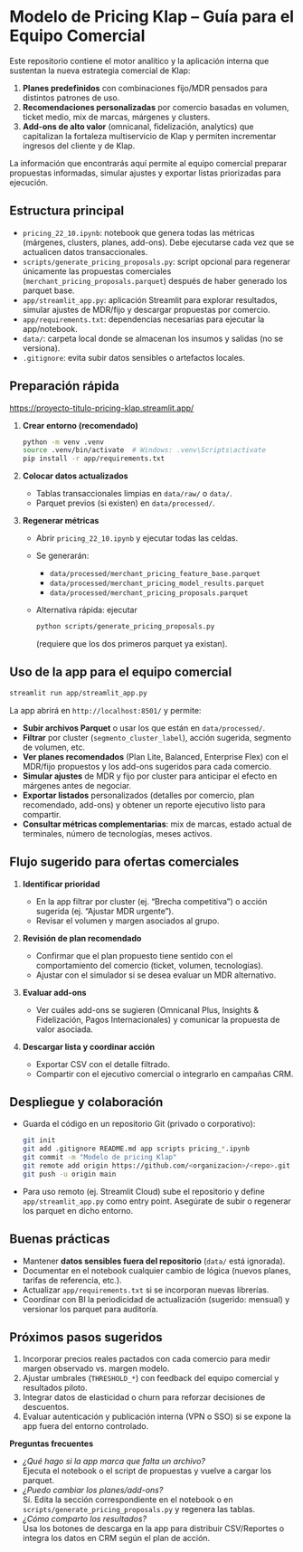 # Modelo de Pricing Klap – Guía para el Equipo Comercial

Este repositorio contiene el motor analítico y la aplicación interna que sustentan la nueva estrategia comercial de Klap:

1. **Planes predefinidos** con combinaciones fijo/MDR pensados para distintos patrones de uso.
2. **Recomendaciones personalizadas** por comercio basadas en volumen, ticket medio, mix de marcas, márgenes y clusters.
3. **Add-ons de alto valor** (omnicanal, fidelización, analytics) que capitalizan la fortaleza multiservicio de Klap y permiten incrementar ingresos del cliente y de Klap.

La información que encontrarás aquí permite al equipo comercial preparar propuestas informadas, simular ajustes y exportar listas priorizadas para ejecución.

## Estructura principal

- `pricing_22_10.ipynb`: notebook que genera todas las métricas (márgenes, clusters, planes, add-ons). Debe ejecutarse cada vez que se actualicen datos transaccionales.
- `scripts/generate_pricing_proposals.py`: script opcional para regenerar únicamente las propuestas comerciales (`merchant_pricing_proposals.parquet`) después de haber generado los parquet base.
- `app/streamlit_app.py`: aplicación Streamlit para explorar resultados, simular ajustes de MDR/fijo y descargar propuestas por comercio.
- `app/requirements.txt`: dependencias necesarias para ejecutar la app/notebook.
- `data/`: carpeta local donde se almacenan los insumos y salidas (no se versiona).
- `.gitignore`: evita subir datos sensibles o artefactos locales.

## Preparación rápida

<https://proyecto-titulo-pricing-klap.streamlit.app/>

1. **Crear entorno (recomendado)**

   ```bash
   python -m venv .venv
   source .venv/bin/activate  # Windows: .venv\Scripts\activate
   pip install -r app/requirements.txt
   ```

2. **Colocar datos actualizados**
   - Tablas transaccionales limpias en `data/raw/` o `data/`.
   - Parquet previos (si existen) en `data/processed/`.

3. **Regenerar métricas**
   - Abrir `pricing_22_10.ipynb` y ejecutar todas las celdas.
   - Se generarán:
     - `data/processed/merchant_pricing_feature_base.parquet`
     - `data/processed/merchant_pricing_model_results.parquet`
     - `data/processed/merchant_pricing_proposals.parquet`
   - Alternativa rápida: ejecutar  

     ```bash
     python scripts/generate_pricing_proposals.py
     ```  

     (requiere que los dos primeros parquet ya existan).

## Uso de la app para el equipo comercial

```bash
streamlit run app/streamlit_app.py
```

La app abrirá en `http://localhost:8501/` y permite:

- **Subir archivos Parquet** o usar los que están en `data/processed/`.
- **Filtrar** por cluster (`segmento_cluster_label`), acción sugerida, segmento de volumen, etc.
- **Ver planes recomendados** (Plan Lite, Balanced, Enterprise Flex) con el MDR/fijo propuestos y los add-ons sugeridos para cada comercio.
- **Simular ajustes** de MDR y fijo por cluster para anticipar el efecto en márgenes antes de negociar.
- **Exportar listados** personalizados (detalles por comercio, plan recomendado, add-ons) y obtener un reporte ejecutivo listo para compartir.
- **Consultar métricas complementarias**: mix de marcas, estado actual de terminales, número de tecnologías, meses activos.

## Flujo sugerido para ofertas comerciales

1. **Identificar prioridad**  
   - En la app filtrar por cluster (ej. “Brecha competitiva”) o acción sugerida (ej. “Ajustar MDR urgente”).
   - Revisar el volumen y margen asociados al grupo.

2. **Revisión de plan recomendado**  
   - Confirmar que el plan propuesto tiene sentido con el comportamiento del comercio (ticket, volumen, tecnologías).
   - Ajustar con el simulador si se desea evaluar un MDR alternativo.

3. **Evaluar add-ons**  
   - Ver cuáles add-ons se sugieren (Omnicanal Plus, Insights & Fidelización, Pagos Internacionales) y comunicar la propuesta de valor asociada.

4. **Descargar lista y coordinar acción**  
   - Exportar CSV con el detalle filtrado.
   - Compartir con el ejecutivo comercial o integrarlo en campañas CRM.

## Despliegue y colaboración

- Guarda el código en un repositorio Git (privado o corporativo):

  ```bash
  git init
  git add .gitignore README.md app scripts pricing_*.ipynb
  git commit -m "Modelo de pricing Klap"
  git remote add origin https://github.com/<organizacion>/<repo>.git
  git push -u origin main
  ```

- Para uso remoto (ej. Streamlit Cloud) sube el repositorio y define `app/streamlit_app.py` como entry point. Asegúrate de subir o regenerar los parquet en dicho entorno.

## Buenas prácticas

- Mantener **datos sensibles fuera del repositorio** (`data/` está ignorada).
- Documentar en el notebook cualquier cambio de lógica (nuevos planes, tarifas de referencia, etc.).
- Actualizar `app/requirements.txt` si se incorporan nuevas librerías.
- Coordinar con BI la periodicidad de actualización (sugerido: mensual) y versionar los parquet para auditoría.

## Próximos pasos sugeridos

1. Incorporar precios reales pactados con cada comercio para medir margen observado vs. margen modelo.
2. Ajustar umbrales (`THRESHOLD_*`) con feedback del equipo comercial y resultados piloto.
3. Integrar datos de elasticidad o churn para reforzar decisiones de descuentos.
4. Evaluar autenticación y publicación interna (VPN o SSO) si se expone la app fuera del entorno controlado.



**Preguntas frecuentes**

- *¿Qué hago si la app marca que falta un archivo?*  
  Ejecuta el notebook o el script de propuestas y vuelve a cargar los parquet.
- *¿Puedo cambiar los planes/add-ons?*  
  Sí. Edita la sección correspondiente en el notebook o en `scripts/generate_pricing_proposals.py` y regenera las tablas.
- *¿Cómo comparto los resultados?*  
  Usa los botones de descarga en la app para distribuir CSV/Reportes o integra los datos en CRM según el plan de acción.

